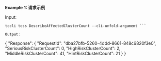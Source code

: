 **Example 1: 请求示例**



Input: 

```
tccli tcss DescribeAffectedClusterCount --cli-unfold-argument ```

Output: 
```
{
    "Response": {
        "RequestId": "dba27bfb-5260-4ddd-8661-848c6820f3e0",
        "SeriousRiskClusterCount": 0,
        "HighRiskClusterCount": 2,
        "MiddleRiskClusterCount": 41,
        "HintRiskClusterCount": 21
    }
}
```

